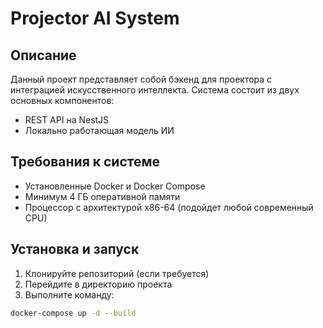 # Projector AI System

## Описание

Данный проект представляет собой бэкенд для проектора с интеграцией искусственного интеллекта. Система состоит из двух основных компонентов:

- REST API на NestJS
- Локально работающая модель ИИ

## Требования к системе

- Установленные Docker и Docker Compose
- Минимум 4 ГБ оперативной памяти
- Процессор с архитектурой x86-64 (подойдет любой современный CPU)

## Установка и запуск

1. Клонируйте репозиторий (если требуется)
2. Перейдите в директорию проекта
3. Выполните команду:

```bash
docker-compose up -d --build
```
